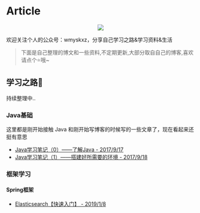 # Article

<div align="center">
<img src="https://upload-images.jianshu.io/upload_images/7896890-8c240b858a9ec650.png?imageMogr2/auto-orient/strip%7CimageView2/2/w/1240"/>
</div>

欢迎关注个人的公众号：wmyskxz，分享自己学习之路&amp;学习资料&amp;生活

> 下面是自己整理的博文和一些资料,不定期更新,大部分取自自己的博客,喜欢请点个⭐哦~

## 学习之路📙

持续整理中..

### Java基础

这里都是刚开始接触 Java 和刚开始写博客的时候写的一些文章了，现在看起来还挺有意思

* [Java学习笔记（0）——了解Java - 2017/9/17](https://github.com/wmyskxz/Java-Learning-Path/Java基础/Java学习笔记（0）——了解Java.md)
* [Java学习笔记（1）——搭建好所需要的环境 - 2017/9/18](https://github.com/wmyskxz/Java-Learning-Path/Java基础/Java学习笔记（1）——搭建好所需要的环境.md)

### 框架学习



#### Spring框架

* [Elasticsearch【快速入门】 - 2019/1/8](https://www.jianshu.com/p/1df1529aaca7)



